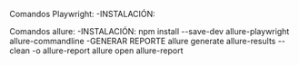 Comandos Playwright:
-INSTALACIÓN: 


Comandos allure:
-INSTALACIÓN:
npm install --save-dev allure-playwright allure-commandline
-GENERAR REPORTE
allure generate allure-results --clean -o allure-report
allure open allure-report